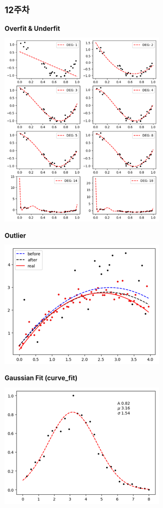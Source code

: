 # 12주차

## Overfit & Underfit

![](0508-01-Overfit.png)


## Outlier

![](0512-01-Outlier.png)

## Gaussian Fit (curve_fit)

![](0512-02-GaussianFit.png)
